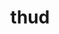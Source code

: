---
category: 4-letters
denotation: null
name: thud
reference_link: https://www.etymonline.com/word/thud
root_language: null
root_name: null
title: thud
type: free
word_sums:
- respelling: thud
  sum: 'Thud + '
---